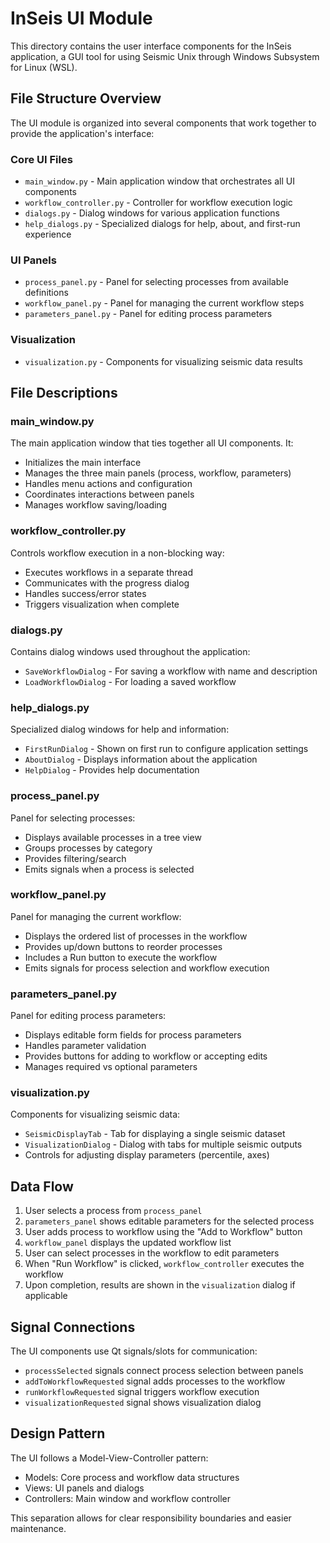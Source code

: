 # InSeis UI Module

This directory contains the user interface components for the InSeis application, a GUI tool for using Seismic Unix through Windows Subsystem for Linux (WSL).

## File Structure Overview

The UI module is organized into several components that work together to provide the application's interface:

### Core UI Files

- `main_window.py` - Main application window that orchestrates all UI components
- `workflow_controller.py` - Controller for workflow execution logic
- `dialogs.py` - Dialog windows for various application functions
- `help_dialogs.py` - Specialized dialogs for help, about, and first-run experience

### UI Panels

- `process_panel.py` - Panel for selecting processes from available definitions
- `workflow_panel.py` - Panel for managing the current workflow steps
- `parameters_panel.py` - Panel for editing process parameters

### Visualization

- `visualization.py` - Components for visualizing seismic data results


## File Descriptions

### main_window.py

The main application window that ties together all UI components. It:
- Initializes the main interface
- Manages the three main panels (process, workflow, parameters)
- Handles menu actions and configuration
- Coordinates interactions between panels
- Manages workflow saving/loading

### workflow_controller.py

Controls workflow execution in a non-blocking way:
- Executes workflows in a separate thread
- Communicates with the progress dialog
- Handles success/error states
- Triggers visualization when complete

### dialogs.py

Contains dialog windows used throughout the application:
- `SaveWorkflowDialog` - For saving a workflow with name and description
- `LoadWorkflowDialog` - For loading a saved workflow

### help_dialogs.py

Specialized dialog windows for help and information:
- `FirstRunDialog` - Shown on first run to configure application settings
- `AboutDialog` - Displays information about the application
- `HelpDialog` - Provides help documentation

### process_panel.py

Panel for selecting processes:
- Displays available processes in a tree view
- Groups processes by category
- Provides filtering/search
- Emits signals when a process is selected

### workflow_panel.py

Panel for managing the current workflow:
- Displays the ordered list of processes in the workflow
- Provides up/down buttons to reorder processes
- Includes a Run button to execute the workflow
- Emits signals for process selection and workflow execution

### parameters_panel.py

Panel for editing process parameters:
- Displays editable form fields for process parameters
- Handles parameter validation
- Provides buttons for adding to workflow or accepting edits
- Manages required vs optional parameters

### visualization.py

Components for visualizing seismic data:
- `SeismicDisplayTab` - Tab for displaying a single seismic dataset
- `VisualizationDialog` - Dialog with tabs for multiple seismic outputs
- Controls for adjusting display parameters (percentile, axes)

## Data Flow

1. User selects a process from `process_panel`
2. `parameters_panel` shows editable parameters for the selected process
3. User adds process to workflow using the "Add to Workflow" button
4. `workflow_panel` displays the updated workflow list
5. User can select processes in the workflow to edit parameters
6. When "Run Workflow" is clicked, `workflow_controller` executes the workflow
7. Upon completion, results are shown in the `visualization` dialog if applicable

## Signal Connections

The UI components use Qt signals/slots for communication:
- `processSelected` signals connect process selection between panels
- `addToWorkflowRequested` signal adds processes to the workflow
- `runWorkflowRequested` signal triggers workflow execution
- `visualizationRequested` signal shows visualization dialog

## Design Pattern

The UI follows a Model-View-Controller pattern:
- Models: Core process and workflow data structures
- Views: UI panels and dialogs
- Controllers: Main window and workflow controller

This separation allows for clear responsibility boundaries and easier maintenance.